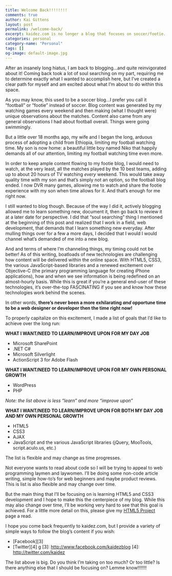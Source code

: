 ```yaml
---
title: Welcome Back!!!!!!!!
comments: true
author: Kai Gittens
layout: post
permalink: /welcome-back/
excerpt: kaidez.com is no longer a blog that focuses on soccer/footie...it now focuses on web development.
categories: personal
category-name: "Personal"
tags: []
og-image: default-image.jpg
---
```

After an insanely long hiatus, I am back to blogging…and quite reinvigorated about it! Coming back took a lot of soul searching on my part, requiring me to determine exactly what I wanted to accomplish here, but I’ve created a clear path for myself and am excited about what I’m about to do within this space.

As you may know, this used to be a soccer blog…I prefer you call it “football” or “footie” instead of soccer. Blog content was generated by my watching games every weekend and then making (what I thought were) unique observations about the matches. Content also came from any general observations I had about football overall. Things were going swimmingly.

But a little over 18 months ago, my wife and I began the long, arduous process of adopting a child from Ethiopia, limiting my football watching time. My son is now home: a beautiful little boy named Niko that happily demands all of our attention, limiting my football watching time even more.

In order to keep ample content flowing to my footie blog, I would need to watch, at the very least, all the matches played by the 10 best teams, adding up to about 20 hours of TV watching *every* weekend. This would take away quality time with my son and that’s simply not an option, so the football blog ended. I now DVR many games, allowing me to watch and share the footie experience with my son when time allows for it. And that’s enough for me right now.

I still wanted to blog though. Because of the way I did it, actively blogging allowed me to learn something new, document it, then go back to review it at a later date for perspective. I did that “soul searching” thing I mentioned at the beginning of this post and realized that I work in a field, web development, that demands that I learn something new everyday. After mulling things over for a few a more days, I decided that I would I would channel what’s demanded of me into a new blog.

And and terms of where I’m channeling things, my timing could not be better! As of this writing, boatloads of new technologies are challenging how content will be delivered within the online space. With HTML5, CSS3, the various JavaScript-based libraries and a renewed excitement over Objective-C (the primary programming language for creating iPhone applications), how and when we see information is being redefined on an almost-hourly basis. While this is great if you’re a general end-user of these technologies, it’s over-the-top FASCINATING if you see and know how these technologies work behind the scenes.

In other words, **there’s never been a more exhilarating *and* opportune time to be a web designer or developer then the time right now!**

To properly capitalize on this excitement, I made a list of goals that I’d like to achieve over the long run:

**WHAT I WANT/NEED TO LEARN/IMPROVE UPON FOR MY DAY JOB**

*   Microsoft SharePoint
*   .NET C#
*   Microsoft Silverlight
*   ActionScript 3 for Adobe Flash

**WHAT I WANT/NEED TO LEARN/IMPROVE UPON FOR MY OWN PERSONAL GROWTH**

*   WordPress
*   PHP

*Note: the list above is less “learn” and more “improve upon”*

**WHAT I WANT/NEED TO LEARN/IMPROVE UPON FOR BOTH MY DAY JOB *AND* MY OWN PERSONAL GROWTH**

*   HTML5
*   CSS3
*   AJAX
*   JavaScript and the various JavaScript libraries (jQuery, MooTools, script.aculo.us, etc.)

The list is flexible and may change as time progresses.

Not everyone wants to read about code so I will be trying to appeal to web programming laymen and laywomen. I’ll be doing some non-code article writing, simple how-to’s for web beginners and maybe product reviews. This is list is also flexible and may change over time.

But the main thing that I’ll be focusing on is learning HTML5 and CSS3 development and I hope to make this the centerpiece of my blog. While this may also change over time, I’ll be working very hard to see that this goal is achieved. For a little more detail on this, please give my [HTML5 Project][1] page a read.

 [1]: http://kaidez.com/html5-project/

I hope you come back frequently to kaidez.com, but I provide a variety of simple ways to follow the blog’s content if you wish:

*   [Facebook][3]
*   [Twitter][4]
g
 [3]: http://www.facebook.com/kaidezblog
 [4]: http://twitter.com/kaidez

The list above is big. Do you think I’m taking on too much? Or too little? Is there anything else that I should be focusing on? Lemme know!!!!!!!